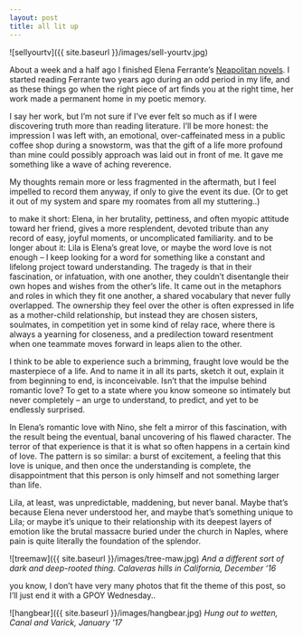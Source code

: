 ```yaml
---
layout: post
title: all lit up
---
```

![sellyourtv]({{ site.baseurl }}/images/sell-yourtv.jpg)

About a week and a half ago I finished Elena Ferrante’s [Neapolitan novels](https://en.wikipedia.org/wiki/Neapolitan_Novels). I started reading Ferrante two years ago during an odd period in my life, and as these things go when the right piece of art finds you at the right time, her work made a permanent home in my poetic memory. 

I say her work, but I’m not sure if I’ve ever felt so much as if I were discovering truth more than reading literature. I’ll be more honest: the impression I was left with, an emotional, over-caffeinated mess in a public coffee shop during a snowstorm, was that the gift of a life more profound than mine could possibly approach was laid out in front of me. It gave me something like a wave of aching reverence.

My thoughts remain more or less fragmented in the aftermath, but I feel impelled to record them anyway, if only to give the event its due. (Or to get it out of my system and spare my roomates from all my stuttering..) 

to make it short: Elena, in her brutality, pettiness, and often myopic attitude toward her friend, gives a more resplendent, devoted tribute than any record of easy, joyful moments, or uncomplicated familiarity. and to be longer about it: Lila is Elena’s great love, or maybe the word love is not enough – I keep looking for a word for something like a constant and lifelong project toward understanding. The tragedy is that in their fascination, or infatuation, with one another, they couldn’t disentangle their own hopes and wishes from the other’s life. It came out in the metaphors and roles in which they fit one another, a shared vocabulary that never fully overlapped. The ownership they feel over the other is often expressed in life as a mother-child relationship, but instead they are chosen sisters, soulmates, in competition yet in some kind of relay race, where there is always a yearning for closeness, and a predilection toward resentment when one teammate moves forward in leaps alien to the other. 

I think to be able to experience such a brimming, fraught love would be the masterpiece of a life. And to name it in all its parts, sketch it out, explain it from beginning to end, is inconceivable. Isn’t that the impulse behind romantic love? To get to a state where you know someone so intimately but never completely – an urge to understand, to predict, and yet to be endlessly surprised. 

In Elena’s romantic love with Nino, she felt a mirror of this fascination, with the result being the eventual, banal uncovering of his flawed character. The terror of that experience is that it is what so often happens in a certain kind of love. The pattern is so similar: a burst of excitement, a feeling that this love is unique, and then once the understanding is complete, the disappointment that this person is only himself and not something larger than life. 

Lila, at least, was unpredictable, maddening, but never banal. Maybe that’s because Elena never understood her, and maybe that’s something unique to Lila; or maybe it’s unique to their relationship with its deepest layers of emotion like the brutal massacre buried under the church in Naples, where pain is quite literally the foundation of the splendor. 

![treemaw]({{ site.baseurl }}/images/tree-maw.jpg)
_And a different sort of dark and deep-rooted thing. Calaveras hills in California, December ‘16_

you know, I don’t have very many photos that fit the theme of this post, so I’ll just end it with a GPOY Wednesday..

![hangbear]({{ site.baseurl }}/images/hangbear.jpg)
_Hung out to wetten, Canal and Varick, January '17_
